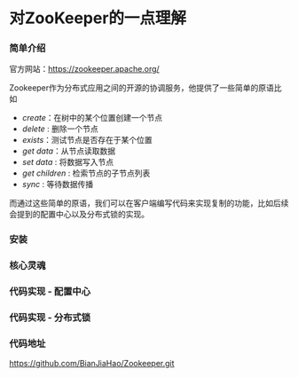 # 对ZooKeeper的一点理解

### 简单介绍
官方网站：https://zookeeper.apache.org/

Zookeeper作为分布式应用之间的开源的协调服务，他提供了一些简单的原语比如

- *create*：在树中的某个位置创建一个节点
- *delete* : 删除一个节点
- *exists*：测试节点是否存在于某个位置
- *get data*：从节点读取数据
- *set data* : 将数据写入节点
- *get children* : 检索节点的子节点列表
- *sync* : 等待数据传播

而通过这些简单的原语，我们可以在客户端编写代码来实现复制的功能，比如后续会提到的配置中心以及分布式锁的实现。


### 安装 

### 核心灵魂

### 代码实现 - 配置中心

### 代码实现 - 分布式锁

### 代码地址 
https://github.com/BianJiaHao/Zookeeper.git

